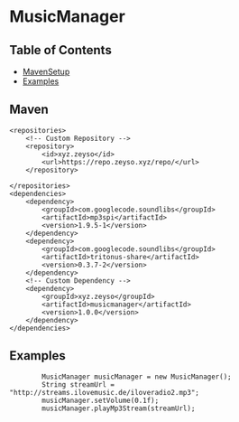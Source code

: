 # MusicManager

## Table of Contents
 - [MavenSetup](#Maven)
 - [Examples](#Examples)
 

## Maven
       
    <repositories>
        <!-- Custom Repository -->
        <repository>
            <id>xyz.zeyso</id>
            <url>https://repo.zeyso.xyz/repo/</url>
        </repository>

    </repositories>
    <dependencies>
        <dependency>
            <groupId>com.googlecode.soundlibs</groupId>
            <artifactId>mp3spi</artifactId>
            <version>1.9.5-1</version>
        </dependency>
        <dependency>
            <groupId>com.googlecode.soundlibs</groupId>
            <artifactId>tritonus-share</artifactId>
            <version>0.3.7-2</version>
        </dependency>
        <!-- Custom Dependency -->
        <dependency>
            <groupId>xyz.zeyso</groupId>
            <artifactId>musicmanager</artifactId>
            <version>1.0.0</version>
        </dependency>
    </dependencies>

## Examples
            MusicManager musicManager = new MusicManager();
            String streamUrl = "http://streams.ilovemusic.de/iloveradio2.mp3";
            musicManager.setVolume(0.1f);
            musicManager.playMp3Stream(streamUrl);

